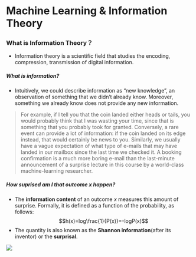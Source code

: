 # Machine Learning & Information Theory

### What is Information Theory？
- Information theory is a scientific field that studies the encoding, compression, transmission of digital information.

##### What is information?
- Intuitively, we could describe information as “new knowledge”, an observation of something that we didn’t already know. Moreover, something we already know does not provide any new information.
>  For example, if I tell you that the coin landed either heads or tails, you would probably think that I was wasting your time, since that is something that you probably took for granted. Conversely, a rare event can provide a lot of information: if the coin landed on its edge instead, that would certainly be news to you. 
> Similarly, we usually have a vague expectation of what type of e-mails that may have landed in our mailbox since the last time we checked it. A booking confirmation is a much more boring e-mail than the last-minute announcement of a surprise lecture in this course by a world-class machine-learning researcher.

##### How suprised am I that outcome x happen?
- The **information content** of an outcome $x$ measures this amount of surprise. Formally, it is defined as a function of the probability, as follows:
$$h(x)=log\frac{1}{P(x)}=-logP(x)$$
- The quantity is also known as the **Shannon information**(after its inventor) or the **surprisal**. 

![](InformationTheory01.png)